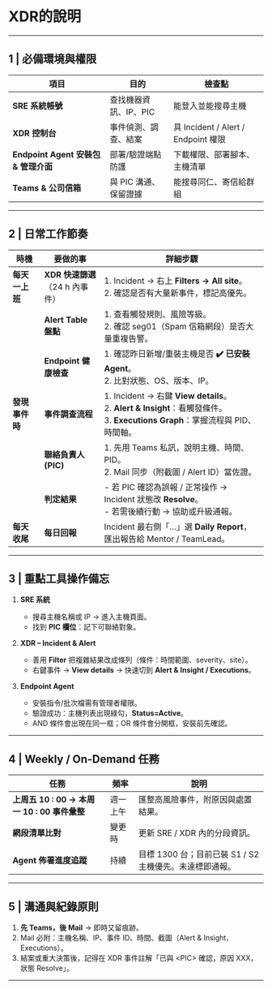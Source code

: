 # ****XDR的說明****



---

## 1 | 必備環境與權限

| 項目                            | 目的            | 檢查點                              |
| ----------------------------- | ------------- | -------------------------------- |
| **SRE 系統帳號**                  | 查找機器資訊、IP、PIC | 能登入並能搜尋主機                        |
| **XDR 控制台**                   | 事件偵測、調查、結案    | 具 Incident / Alert / Endpoint 權限 |
| **Endpoint Agent 安裝包 & 管理介面** | 部署/驗證端點防護     | 下載權限、部署腳本、主機清單                   |
| **Teams & 公司信箱**              | 與 PIC 溝通、保留證據 | 能搜尋同仁、寄信給群組                      |

---

## 2 | 日常工作節奏

| 時機        | 要做的事                       | 詳細步驟                                                                                                          |
| --------- | -------------------------- | ------------------------------------------------------------------------------------------------------------- |
| **每天一上班** | **XDR 快速篩選**<br>（24 h 內事件） | 1. Incident → 右上 **Filters → All site**。<br>2. 確認是否有大量新事件，標記高優先。                                              |
|           | **Alert Table 盤點**         | 1. 查看觸發規則、風險等級。<br>2. 確認 seg01（Spam 信箱網段）是否大量重複告警。                                                            |
|           | **Endpoint 健康檢查**          | 1. 確認昨日新增/重裝主機是否 **✔️ 已安裝 Agent**。<br>2. 比對狀態、OS、版本、IP。                                                       |
| **發現事件時** | **事件調查流程**                 | 1. Incident → 右鍵 **View details**。<br>2. **Alert & Insight**：看觸發條件。<br>3. **Executions Graph**：掌握流程與 PID、時間軸。 |
|           | **聯絡負責人 (PIC)**            | 1. 先用 Teams 私訊，說明主機、時間、PID。<br>2. Mail 同步（附截圖 / Alert ID）當佐證。                                                 |
|           | **判定結果**                   | - 若 PIC 確認為誤報 / 正常操作 → Incident 狀態改 **Resolve**。<br>- 若需後續行動 → 協助或升級通報。                                       |
| **每天收尾**  | **每日回報**                   | Incident 最右側「…」選 **Daily Report**，匯出報告給 Mentor / TeamLead。                                                    |

---

## 3 | 重點工具操作備忘

1. **SRE 系統**

   * 搜尋主機名稱或 IP → 進入主機頁面。
   * 找到 **PIC 欄位**：記下可聯絡對象。

2. **XDR – Incident & Alert**

   * 善用 **Filter** 把複雜結果改成條列（條件：時間範圍、severity、site）。
   * 右鍵事件 → **View details** → 快速切到 **Alert & Insight / Executions**。

3. **Endpoint Agent**

   * 安裝指令/批次檔需有管理者權限。
   * 驗證成功：主機列表出現綠勾，**Status=Active**。
   * AND 條件會出現在同一框；OR 條件會分開框，安裝前先確認。

---

## 4 | Weekly / On-Demand 任務

| 任務                                 | 頻率   | 說明                                  |
| ---------------------------------- | ---- | ----------------------------------- |
| **上周五 10 : 00 → 本周一 10 : 00 事件彙整** | 週一上午 | 匯整高風險事件，附原因與處置結果。                   |
| **網段清單比對**                         | 變更時  | 更新 SRE / XDR 內的分段資訊。                |
| **Agent 佈署進度追蹤**                   | 持續   | 目標 1300 台；目前已裝 S1 / S2 主機優先。未達標即通報。 |

---

## 5 | 溝通與紀錄原則

1. **先 Teams，後 Mail** → 即時又留痕跡。
2. Mail 必附：主機名稱、IP、事件 ID、時間、截圖（Alert & Insight、Executions）。
3. 結案或重大決策後，記得在 XDR 事件註解「已與 \<PIC> 確認，原因 XXX，狀態 Resolve」。

---


